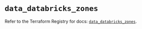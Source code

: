 # `data_databricks_zones`

Refer to the Terraform Registry for docs: [`data_databricks_zones`](https://registry.terraform.io/providers/databricks/databricks/1.56.0/docs/data-sources/zones).
